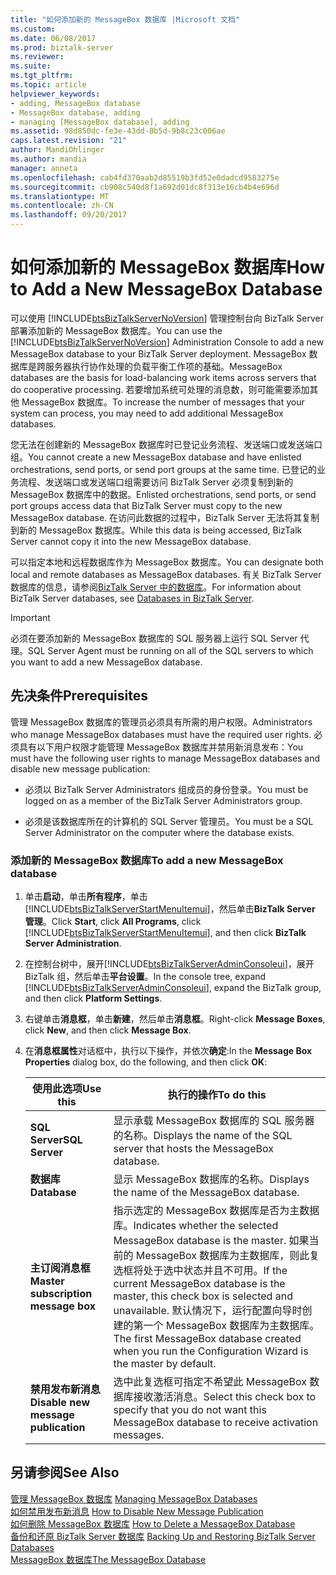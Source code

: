 ```yaml
---
title: "如何添加新的 MessageBox 数据库 |Microsoft 文档"
ms.custom: 
ms.date: 06/08/2017
ms.prod: biztalk-server
ms.reviewer: 
ms.suite: 
ms.tgt_pltfrm: 
ms.topic: article
helpviewer_keywords:
- adding, MessageBox database
- MessageBox database, adding
- managing [MessageBox database], adding
ms.assetid: 98d850dc-fe3e-43dd-8b5d-9b8c23c006ae
caps.latest.revision: "21"
author: MandiOhlinger
ms.author: mandia
manager: anneta
ms.openlocfilehash: cab4fd370aab2d85519b3fd52e0dadcd9583275e
ms.sourcegitcommit: cb908c540d8f1a692d01dc8f313e16cb4b4e696d
ms.translationtype: MT
ms.contentlocale: zh-CN
ms.lasthandoff: 09/20/2017
---
```

# <a name="how-to-add-a-new-messagebox-database"></a><span data-ttu-id="65c9f-102">如何添加新的 MessageBox 数据库</span><span class="sxs-lookup"><span data-stu-id="65c9f-102">How to Add a New MessageBox Database</span></span>
<span data-ttu-id="65c9f-103">可以使用 [!INCLUDE[btsBizTalkServerNoVersion](../includes/btsbiztalkservernoversion-md.md)] 管理控制台向 BizTalk Server 部署添加新的 MessageBox 数据库。</span><span class="sxs-lookup"><span data-stu-id="65c9f-103">You can use the [!INCLUDE[btsBizTalkServerNoVersion](../includes/btsbiztalkservernoversion-md.md)] Administration Console to add a new MessageBox database to your BizTalk Server deployment.</span></span> <span data-ttu-id="65c9f-104">MessageBox 数据库是跨服务器执行协作处理的负载平衡工作项的基础。</span><span class="sxs-lookup"><span data-stu-id="65c9f-104">MessageBox databases are the basis for load-balancing work items across servers that do cooperative processing.</span></span> <span data-ttu-id="65c9f-105">若要增加系统可处理的消息数，则可能需要添加其他 MessageBox 数据库。</span><span class="sxs-lookup"><span data-stu-id="65c9f-105">To increase the number of messages that your system can process, you may need to add additional MessageBox databases.</span></span>  
  
 <span data-ttu-id="65c9f-106">您无法在创建新的 MessageBox 数据库时已登记业务流程、发送端口或发送端口组。</span><span class="sxs-lookup"><span data-stu-id="65c9f-106">You cannot create a new MessageBox database and have enlisted orchestrations, send ports, or send port groups at the same time.</span></span> <span data-ttu-id="65c9f-107">已登记的业务流程、发送端口或发送端口组需要访问 BizTalk Server 必须复制到新的 MessageBox 数据库中的数据。</span><span class="sxs-lookup"><span data-stu-id="65c9f-107">Enlisted orchestrations, send ports, or send port groups access data that BizTalk Server must copy to the new MessageBox database.</span></span> <span data-ttu-id="65c9f-108">在访问此数据的过程中，BizTalk Server 无法将其复制到新的 MessageBox 数据库。</span><span class="sxs-lookup"><span data-stu-id="65c9f-108">While this data is being accessed, BizTalk Server cannot copy it into the new MessageBox database.</span></span>  
  
 <span data-ttu-id="65c9f-109">可以指定本地和远程数据库作为 MessageBox 数据库。</span><span class="sxs-lookup"><span data-stu-id="65c9f-109">You can designate both local and remote databases as MessageBox databases.</span></span> <span data-ttu-id="65c9f-110">有关 BizTalk Server 数据库的信息，请参阅[BizTalk Server 中的数据库](../core/databases-in-biztalk-server.md)。</span><span class="sxs-lookup"><span data-stu-id="65c9f-110">For information about BizTalk Server databases, see [Databases in BizTalk Server](../core/databases-in-biztalk-server.md).</span></span>  
  
> [!IMPORTANT]
>  <span data-ttu-id="65c9f-111">必须在要添加新的 MessageBox 数据库的 SQL 服务器上运行 SQL Server 代理。</span><span class="sxs-lookup"><span data-stu-id="65c9f-111">SQL Server Agent must be running on all of the SQL servers to which you want to add a new MessageBox database.</span></span>  
  
## <a name="prerequisites"></a><span data-ttu-id="65c9f-112">先决条件</span><span class="sxs-lookup"><span data-stu-id="65c9f-112">Prerequisites</span></span>  
 <span data-ttu-id="65c9f-113">管理 MessageBox 数据库的管理员必须具有所需的用户权限。</span><span class="sxs-lookup"><span data-stu-id="65c9f-113">Administrators who manage MessageBox databases must have the required user rights.</span></span> <span data-ttu-id="65c9f-114">必须具有以下用户权限才能管理 MessageBox 数据库并禁用新消息发布：</span><span class="sxs-lookup"><span data-stu-id="65c9f-114">You must have the following user rights to manage MessageBox databases and disable new message publication:</span></span>  
  
-   <span data-ttu-id="65c9f-115">必须以 BizTalk Server Administrators 组成员的身份登录。</span><span class="sxs-lookup"><span data-stu-id="65c9f-115">You must be logged on as a member of the BizTalk Server Administrators group.</span></span>  
  
-   <span data-ttu-id="65c9f-116">必须是该数据库所在的计算机的 SQL Server 管理员。</span><span class="sxs-lookup"><span data-stu-id="65c9f-116">You must be a SQL Server Administrator on the computer where the database exists.</span></span>  
  
### <a name="to-add-a-new-messagebox-database"></a><span data-ttu-id="65c9f-117">添加新的 MessageBox 数据库</span><span class="sxs-lookup"><span data-stu-id="65c9f-117">To add a new MessageBox database</span></span>  
  
1.  <span data-ttu-id="65c9f-118">单击**启动**，单击**所有程序**，单击[!INCLUDE[btsBizTalkServerStartMenuItemui](../includes/btsbiztalkserverstartmenuitemui-md.md)]，然后单击**BizTalk Server 管理**。</span><span class="sxs-lookup"><span data-stu-id="65c9f-118">Click **Start**, click **All Programs**, click [!INCLUDE[btsBizTalkServerStartMenuItemui](../includes/btsbiztalkserverstartmenuitemui-md.md)], and then click **BizTalk Server Administration**.</span></span>  
  
2.  <span data-ttu-id="65c9f-119">在控制台树中，展开[!INCLUDE[btsBizTalkServerAdminConsoleui](../includes/btsbiztalkserveradminconsoleui-md.md)]，展开 BizTalk 组，然后单击**平台设置**。</span><span class="sxs-lookup"><span data-stu-id="65c9f-119">In the console tree, expand [!INCLUDE[btsBizTalkServerAdminConsoleui](../includes/btsbiztalkserveradminconsoleui-md.md)], expand the BizTalk group, and then click **Platform Settings**.</span></span>  
  
3.  <span data-ttu-id="65c9f-120">右键单击**消息框**，单击**新建**，然后单击**消息框**。</span><span class="sxs-lookup"><span data-stu-id="65c9f-120">Right-click **Message Boxes**, click **New**, and then click **Message Box**.</span></span>  
  
4.  <span data-ttu-id="65c9f-121">在**消息框属性**对话框中，执行以下操作，并依次**确定**:</span><span class="sxs-lookup"><span data-stu-id="65c9f-121">In the **Message Box Properties** dialog box, do the following, and then click **OK**:</span></span>  
  
    |<span data-ttu-id="65c9f-122">使用此选项</span><span class="sxs-lookup"><span data-stu-id="65c9f-122">Use this</span></span>|<span data-ttu-id="65c9f-123">执行的操作</span><span class="sxs-lookup"><span data-stu-id="65c9f-123">To do this</span></span>|  
    |--------------|----------------|  
    |<span data-ttu-id="65c9f-124">**SQL Server**</span><span class="sxs-lookup"><span data-stu-id="65c9f-124">**SQL Server**</span></span>|<span data-ttu-id="65c9f-125">显示承载 MessageBox 数据库的 SQL 服务器的名称。</span><span class="sxs-lookup"><span data-stu-id="65c9f-125">Displays the name of the SQL server that hosts the MessageBox database.</span></span>|  
    |<span data-ttu-id="65c9f-126">**数据库**</span><span class="sxs-lookup"><span data-stu-id="65c9f-126">**Database**</span></span>|<span data-ttu-id="65c9f-127">显示 MessageBox 数据库的名称。</span><span class="sxs-lookup"><span data-stu-id="65c9f-127">Displays the name of the MessageBox database.</span></span>|  
    |<span data-ttu-id="65c9f-128">**主订阅消息框**</span><span class="sxs-lookup"><span data-stu-id="65c9f-128">**Master subscription message box**</span></span>|<span data-ttu-id="65c9f-129">指示选定的 MessageBox 数据库是否为主数据库。</span><span class="sxs-lookup"><span data-stu-id="65c9f-129">Indicates whether the selected MessageBox database is the master.</span></span> <span data-ttu-id="65c9f-130">如果当前的 MessageBox 数据库为主数据库，则此复选框将处于选中状态并且不可用。</span><span class="sxs-lookup"><span data-stu-id="65c9f-130">If the current MessageBox database is the master, this check box is selected and unavailable.</span></span> <span data-ttu-id="65c9f-131">默认情况下，运行配置向导时创建的第一个 MessageBox 数据库为主数据库。</span><span class="sxs-lookup"><span data-stu-id="65c9f-131">The first MessageBox database created when you run the Configuration Wizard is the master by default.</span></span>|  
    |<span data-ttu-id="65c9f-132">**禁用发布新消息**</span><span class="sxs-lookup"><span data-stu-id="65c9f-132">**Disable new message publication**</span></span>|<span data-ttu-id="65c9f-133">选中此复选框可指定不希望此 MessageBox 数据库接收激活消息。</span><span class="sxs-lookup"><span data-stu-id="65c9f-133">Select this check box to specify that you do not want this MessageBox database to receive activation messages.</span></span>|  
  
## <a name="see-also"></a><span data-ttu-id="65c9f-134">另请参阅</span><span class="sxs-lookup"><span data-stu-id="65c9f-134">See Also</span></span>  
 <span data-ttu-id="65c9f-135">[管理 MessageBox 数据库](../core/managing-messagebox-databases.md) </span><span class="sxs-lookup"><span data-stu-id="65c9f-135">[Managing MessageBox Databases](../core/managing-messagebox-databases.md) </span></span>  
 <span data-ttu-id="65c9f-136">[如何禁用发布新消息](../core/how-to-disable-new-message-publication.md) </span><span class="sxs-lookup"><span data-stu-id="65c9f-136">[How to Disable New Message Publication](../core/how-to-disable-new-message-publication.md) </span></span>  
 <span data-ttu-id="65c9f-137">[如何删除 MessageBox 数据库](../core/how-to-delete-a-messagebox-database.md) </span><span class="sxs-lookup"><span data-stu-id="65c9f-137">[How to Delete a MessageBox Database](../core/how-to-delete-a-messagebox-database.md) </span></span>  
 <span data-ttu-id="65c9f-138">[备份和还原 BizTalk Server 数据库](../core/backing-up-and-restoring-biztalk-server-databases.md) </span><span class="sxs-lookup"><span data-stu-id="65c9f-138">[Backing Up and Restoring BizTalk Server Databases](../core/backing-up-and-restoring-biztalk-server-databases.md) </span></span>  
 [<span data-ttu-id="65c9f-139">MessageBox 数据库</span><span class="sxs-lookup"><span data-stu-id="65c9f-139">The MessageBox Database</span></span>](../core/the-messagebox-database.md)